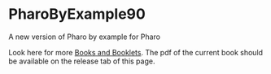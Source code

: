 # PharoByExample90
A new version of Pharo by example for Pharo


Look here for more [Books and Booklets](http://books.pharo.org/).
The pdf of the current book should be available on the release tab of this page. 



